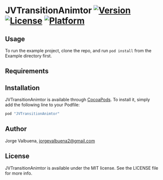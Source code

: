 # JVTransitionAnimtor [![Version](https://img.shields.io/cocoapods/v/JVTransitionAnimtor.svg?style=flat)](http://cocoapods.org/pods/JVTransitionAnimtor) [![License](https://img.shields.io/cocoapods/l/JVTransitionAnimtor.svg?style=flat)](http://cocoapods.org/pods/JVTransitionAnimtor) [![Platform](https://img.shields.io/cocoapods/p/JVTransitionAnimtor.svg?style=flat)](http://cocoapods.org/pods/JVTransitionAnimtor)

## Usage

To run the example project, clone the repo, and run `pod install` from the Example directory first.

## Requirements

## Installation

JVTransitionAnimtor is available through [CocoaPods](http://cocoapods.org). To install
it, simply add the following line to your Podfile:

```ruby
pod "JVTransitionAnimtor"
```

## Author

Jorge Valbuena, jorgevalbuena2@gmail.com

## License

JVTransitionAnimtor is available under the MIT license. See the LICENSE file for more info.
